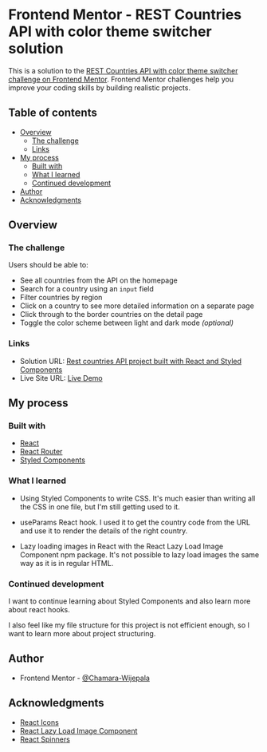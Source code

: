 # Frontend Mentor - REST Countries API with color theme switcher solution

This is a solution to the [REST Countries API with color theme switcher challenge on Frontend Mentor](https://www.frontendmentor.io/challenges/rest-countries-api-with-color-theme-switcher-5cacc469fec04111f7b848ca). Frontend Mentor challenges help you improve your coding skills by building realistic projects.

## Table of contents

- [Overview](#overview)
  - [The challenge](#the-challenge)
  - [Links](#links)
- [My process](#my-process)
  - [Built with](#built-with)
  - [What I learned](#what-i-learned)
  - [Continued development](#continued-development)
- [Author](#author)
- [Acknowledgments](#acknowledgments)

## Overview

### The challenge

Users should be able to:

- See all countries from the API on the homepage
- Search for a country using an `input` field
- Filter countries by region
- Click on a country to see more detailed information on a separate page
- Click through to the border countries on the detail page
- Toggle the color scheme between light and dark mode *(optional)*

### Links

- Solution URL: [Rest countries API project built with React and Styled Components](https://www.frontendmentor.io/solutions/rest-countries-api-project-built-with-react-and-styled-components-aNPHxU44NO)
- Live Site URL: [Live Demo](https://chamara-wijepala.github.io/react-rest-countries/)

## My process

### Built with

- [React](https://reactjs.org/)
- [React Router](https://reactrouter.com/)
- [Styled Components](https://styled-components.com/)

### What I learned

- Using Styled Components to write CSS. It's much easier than writing all the CSS in one file, but I'm still getting used to it.

- useParams React hook. I used it to get the country code from the URL and use it to render the details of the right country.

- Lazy loading images in React with the React Lazy Load Image Component npm package. It's not possible to lazy load images the same way as it is in regular HTML.

### Continued development

I want to continue learning about Styled Components and also learn more about react hooks.

I also feel like my file structure for this project is not efficient enough, so I want to learn more about project structuring.

## Author

- Frontend Mentor - [@Chamara-Wijepala](https://www.frontendmentor.io/profile/Chamara-Wijepala)

## Acknowledgments

- [React Icons](https://react-icons.github.io/react-icons/)
- [React Lazy Load Image Component](https://www.npmjs.com/package/react-lazy-load-image-component)
- [React Spinners](https://www.npmjs.com/package/react-spinners)